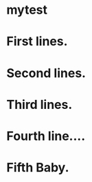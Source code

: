mytest
======

First lines.
===========

Second lines.
===========

Third lines.
===========

Fourth line....
============

Fifth Baby.
===========